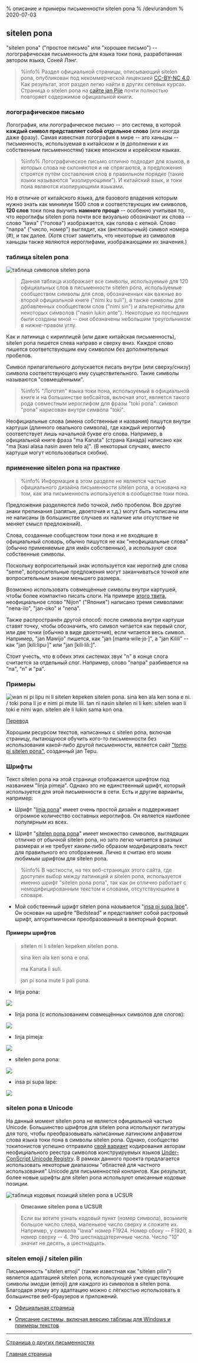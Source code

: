 % описание и примеры письменности sitelen pona 
% /dev/urandom
% 2020-07-03

## sitelen pona

"sitelen pona" ("простое письмо" или "хорошее письмо") -- логографическая
письменность для языка токи пона, разработанная автором языка, Соней Лэнг.

> %info%
> Раздел официальной страницы, описывающий sitelen pona, опубликован под
> некоммерческой лицензией [CC-BY-NC
> 4.0](https://creativecommons.org/licenses/by-nc/4.0/). Как результат, этот
> раздел легко найти в других сетевых курсах. Страница o sitelen pona на 
> [сайте jan Pije](http://tokipona.net/tp/janpije/hieroglyphs.php)
> почти полностью повторяет содержимое официальной книги.

### логографическое письмо

Логография, или логографическое письмо -- это система, в которой **каждый символ
представляет собой отдельное слово** (или иногда даже фразу). Самая известная
логография в мире -- это ханьцзы -- письменность, используемая в китайском и (в
дополнении к их собственным письменностям) также японском и корейском языках.

> %info%
> Логографическое письмо отлично подходит для языков, в которых слова не
> склоняются и не спрягаются, а предложения строятся путём составления слов в
> правильном порядке (такие языки называются "изолирующими"). И китайский язык,
> и токи пона являются изолирующими языками.

Но в отличие от китайского языка, для базового владения которым нужно знать как
минимум 1500 слов и соответствующих им символов, **120 слов** токи пона выучить
**намного проще** -- особенно учитывая то, что иероглифы sitelen pona почти все
визуально обозначают их слова -- слово "lawa" ("голова") изображается, как
голова с кепкой. Слово "nanpa" ("число, номер") выглядит, как (англоязычный)
символ номера (\#), и так далее. (Хотя стоит заметить, что некоторые из символов
ханьцзы также являются иероглифами, изображающими их значения.)

### таблица sitelen pona

![таблица символов sitelen pona](/sitelen_pona.gif)

> Данная таблица изображает все символы, используемые для 120 официальных слов в
> письменности sitelen pona, используемые сообществом символы для слов,
> обозначенных как важные во второй официальной книге ("nimi ku suli"), а также
> символы для добавленных сообществом слов ("nimi sin") и альтернативы для
> некоторых символов ("nasin lukin ante").  Некоторые из последних были созданы
> мной -- они обозначены небольшим треугольником в нижне-правом углу.

Как и латиница с кириллицей (или даже китайская письменность), sitelen pona
пишется слева направо и сверху вниз. Каждое слово пишется соответствующим ему
символом без дополнительных пробелов.

Символ прилагательного допускается писать внутри (или сверху/снизу) символа
соответствующего ему существительного. Такие символы называются "совмещёнными".

> %info%
> "Логотип" языка токи пона, используемый в официальной книге и на большинстве
> вебсайтов, включая этот, является такого рода совместным иероглифом для фразы
> "toki pona": символ "pona" нарисован внутри символа "toki".

Неофициальные слова (имена собственные и названия) пишутся внутри картуши
(длинного овального символа), где каждый иероглиф соответствует лишь начальной
букве его слова. Например, в официальной книге фраза "ma Kanata" (страна Канада)
написано как "ma [kasi alasa nasin awen telo a]". (В некоторых случаях, вместо
картуши могут использоваться скобки).

### применение sitelen pona на практике

> %info%
> Информация в этом разделе не является частью официального дизайна письменности
> sitelen pona, а основана на том, как эта письменность используется в
> сообществе токи пона.

Предложения разделяются либо точкой, либо пробелом. Все другие знаки препинания
(запятые, двоеточия и т.д.) могут быть написаны или не написаны (в большинстве
случаев их наличие или отсутствие не меняет смысл предложений).

Слова, созданные сообществом токи пона и не входящие в официальный словарь,
обычно пишутся не как "неофициальные слова" (обычно применяемые для имён
собственных), а используют свои собственные символы.

Поскольку вопросительный знак используется как иероглиф для слова "seme",
вопросительные предложения могут заканчиваться точкой или вопросительным знаком
меньшего размера.

Возможно использовать совмещённые символы внутри картушей, чтобы более компактно
писать слоги. На примере [этого
твита](https://twitter.com/qvarie/status/1291755067851251712), неофициальное
слово "Nijon" ("Япония") написано тремя символами: "nena-ilo", "jan-oko" и
"nena".

Также распространён другой способ: после символа внутри картуши ставят точку,
чтобы обозначить, что символ читается как первый слог, или две точки (обычно в
виде двоеточия), если читается весь символ. Например, "jan Mawijo" пишется, как
"jan \[mama·wile·jo·\]", а "jan Kilili" -- как "jan \[kili:lipu·\]" или "jan \[kili·lili:\]".

Стоит учесть, что в обеих этих системах звук "n" в конце слога считается за
отдельный слог. Например, слово "nanpa" разбивается на "na", "n" и "pa".

### Примеры

![wan ni pi lipu ni li sitelen kepeken sitelen pona. sina ken ala ken sona e ni.
/ toki pona li jo e nimi pi mute lili. tan ni nasin sitelen ni li ken: sitelen
wan li toki e nimi wan. sitelen ale li lukin sama kon
ona.](/sitelen_pona_example.png)

[Перевод](ru/answers#sp)

Хорошим ресурсом текстов, написанных с sitelen pona, включая страницу,
пытающуюся обучить кого-то письменности без использования какой-либо другой
письменности, является сайт ["tomo pi sitelen
pona"](https://davidar.github.io/tp/), созданный jan Tepu.

### Шрифты

Текст sitelen pona на этой странице отображается шрифтом под названием "linja
pimeja". Однако это не единственный шрифт, который используется для этой
письменности в сети. Есть и другие варианты, например:

 * Шрифт "[linja pona](musilili.net/linja-pona/)" имеет очень простой дизайн и
   поддерживает огромное количество составных иероглифов. Он является наиболее
   популярным из всех.

 * Шрифт "[sitelen pona pona](https://jackhumbert.github.io/sitelen-pona-pona/)"
   имеет множество символов, выглядящих отлично от обычной sitelen pona, но зато
   легко читается в разных размерах и не требует каким-либо образом
   модифицировать текст для правильного его отображения. Лично я считаю его моим
   любимым шрифтом для sitelen pona.

> %info%
> В частности, на тех веб-страницах этого сайта, где доступен выбор между
> латиницей и sitelen pona, используется именно шрифт "sitelen pona pona", так
> как он отлично работает с немодифицированным текстом и словами, отсутствующими
> в словаре.

 * Мой собственный шрифт sitelen pona называется "[insa pi supa lape](lentan/supalape)". 
   Он основан на шрифте "Bedstead" и представляет собой растровый шрифт,
   алгоритмически преобразованный в векторный формат.

#### Примеры шрифтов

>
> sitelen ni li sitelen kepeken sitelen pona.
>
> sina ken ala ken sona e ona.
>
> ma Kanata li suli.
>
> jan pi sona mute li pali pona.
>

* linja pona:

![](/lpona.png)

* linja pona (с использованием совмещённых символов для слогов):

![](/lpona2.png)

* linja pimeja:

![](/lpimeja.png)

* sitelen pona pona:

![](/spp.png)

* insa pi supa lape:

![](/insa.png)

### sitelen pona в Unicode

На данный момент sitelen pona не является официальной частью Unicode. 
Большинство шрифтов для sitelen pona используют лигатуры для того, чтобы 
преобразовывать написанные латинским алфавитом слова языка токи пона в символы 
sitelen pona. Однако, сообщество токипонистов успешно отправило 
[свой вариант](https://www.kreativekorp.com/ucsur/charts/sitelen.html)
кодирования авторам неофициального реестра символов конструируемых языков
[Under-ConScript Unicode Registry](https://www.kreativekorp.com/ucsur/). В 
рамках данного проекта предлагается использовать некоторые диапазоны "областей 
для частного использования" Unicode для письменностей конлангов. Как результат, 
более новые шрифты для sitelen pona используют описанные кодовые позиции.

![таблица кодовых позиций sitelen pona в UCSUR](/sitelen_ucsur.gif)

> **Описание sitelen pona в UCSUR**
> 
> Если вы хотите узнать кодовый пункт (номер символа), возьмите большое число 
> слева, маленькое число сверху и сложите их. Например, у символа "lawa" номер 
> F1924. Номер сбоку -- F1920, а номер сверху -- 4. Это шестнадцатеричные числа. 
> Число "10" значит не десять, а шестнадцать.

### sitelen emoji / sitelen pilin

Письменность "sitelen emoji" (также известная как "sitelen pilin") является
адаптацией sitelen pona, использующей уже существующие символы эмодзи (emoji)
для каждого из символов в sitelen pona. Благодаря этому эту адаптацию можно с
лёгкостью использовать в большинстве веб-браузеров и приложений.

* [Официальная страница](https://sites.google.com/view/sitelenemoji)

* [Описание системы, включая версию таблицы для Windows и примеры текстов](
https://omniglot.com/conscripts/sitelenemoji.htm)

---

[Страница о других письменностях](ru/x2)

[Главная страница](ru)
